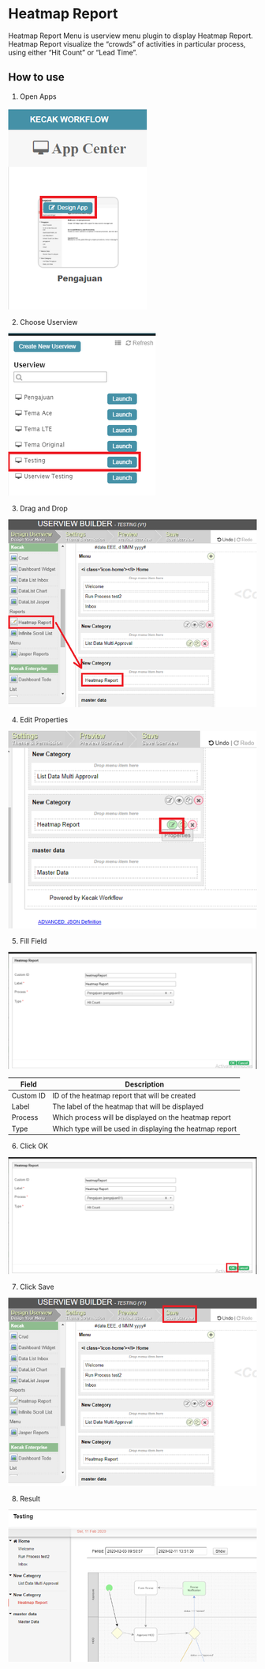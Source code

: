 # Heatmap Report

Heatmap Report Menu is userview menu plugin to display Heatmap Report. Heatmap Report visualize the “crowds” of activities in particular process, using either “Hit Count” or “Lead Time”.

## How to use

1. Open Apps

<img src="https://raw.githubusercontent.com/kinnara-digital-studio/kecak-workflow/master/docs/assets/heatmap_openApps.png" alt="" />


2. Choose Userview

<img src="https://raw.githubusercontent.com/kinnara-digital-studio/kecak-workflow/master/docs/assets/heatmap_chooseUserview.png" alt="" />


3. Drag and Drop

<img src="https://raw.githubusercontent.com/kinnara-digital-studio/kecak-workflow/master/docs/assets/heatmap_dragDrop.png" alt="" />


4. Edit Properties

<img src="https://raw.githubusercontent.com/kinnara-digital-studio/kecak-workflow/master/docs/assets/heatmap_properties.png" alt="" />


5. Fill Field

<img src="https://raw.githubusercontent.com/kinnara-digital-studio/kecak-workflow/master/docs/assets/heatmap_fillField.png" alt="" />

|Field|Description|
|-|-|
|Custom ID|ID of the heatmap report that will be created|
|Label|The label of the heatmap that will be displayed|
|Process|Which process will be displayed on the heatmap report|
|Type|Which type will be used in displaying the heatmap report|


6. Click OK

<img src="https://raw.githubusercontent.com/kinnara-digital-studio/kecak-workflow/master/docs/assets/heatmap_ok.png" alt="" />


7. Click Save

<img src="https://raw.githubusercontent.com/kinnara-digital-studio/kecak-workflow/master/docs/assets/heatmap_save.png" alt="" />


8. Result

<img src="https://raw.githubusercontent.com/kinnara-digital-studio/kecak-workflow/master/docs/assets/heatmap_result.png" alt="" />

